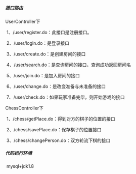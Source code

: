 ##### 接口路由

 UserController下

​	1、/user/register.do：此接口是注册接口。

​	2、/user/login.do：是登录接口

​	3、/user/create.do：是创建房间的接口

​	4、/user/search.do：是查询房间的接口，查询成功返回房间名

​	5、/user/join.do：是加入房间的接口

​	6、/user/change.do：是改变准备与未准备的接口

​	7、/user/check.do：如果玩家准备完毕，则开始游戏的接口

 ChessController下

​	1、/chess/getPlace.do：得到对方的棋子的位置的接口

​	2、/chess/savePlace.do：保存棋子的位置接口

​	3、/chess/changePerson.do：双方轮流下棋的接口

##### 代码运行环境

​	mysql+jdk1.8